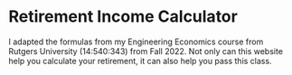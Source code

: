 # Retirement Income Calculator 
I adapted the formulas from my Engineering Economics course from Rutgers University (14:540:343) from Fall 2022. Not only can this website help you calculate your retirement, it can also help you pass this class. 
